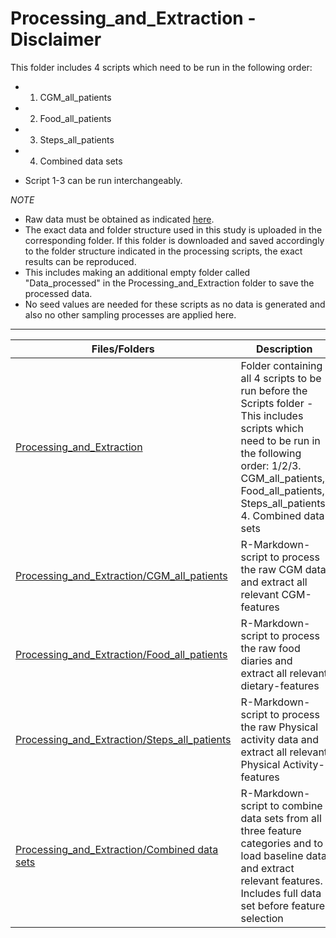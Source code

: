 Processing_and_Extraction - Disclaimer
===

This folder includes 4 scripts which need to be run in the following order: 

* 1. CGM_all_patients
* 2. Food_all_patients
* 3. Steps_all_patients 
* 4. Combined data sets

* Script 1-3 can be run interchangeably.

*NOTE*

* Raw data must be obtained as indicated [here](https://github.com/christophvoe/Sweet_Dreams_Ahead_Data_Archive/blob/main/Data/README_DATA.md). 
* The exact data and folder structure used in this study is uploaded in the corresponding folder. If this folder is downloaded and saved accordingly to the folder structure indicated in the processing scripts, the exact results can be reproduced. 
* This includes making an additional empty folder called "Data_processed" in the Processing_and_Extraction folder to save the processed data. 
* No seed values are needed for these scripts as no data is generated and also no other sampling processes are applied here.

---

| Files/Folders                 | Description   |
| -----------------             | ------------- |
[Processing_and_Extraction](https://github.com/christophvoe/Sweet_Dreams_Ahead_Data_Archive/tree/main/Data/Processing_and_Extraction)      |Folder containing all 4 scripts to be run before the Scripts folder - This includes scripts which need to be run in the following order: 1/2/3. CGM_all_patients, Food_all_patients, Steps_all_patients, 4. Combined data sets|
|[Processing_and_Extraction/CGM_all_patients](https://github.com/christophvoe/Sweet_Dreams_Ahead_Data_Archive/blob/main/Data/Processing_and_Extraction/CGM_all_patients.Rmd) |R-Markdown-script to process the raw CGM data and extract all relevant CGM-features|
|[Processing_and_Extraction/Food_all_patients](https://github.com/christophvoe/Sweet_Dreams_Ahead_Data_Archive/blob/main/Data/Processing_and_Extraction/Food_all_patients.Rmd) |R-Markdown-script to process the raw food diaries and extract all relevant dietary-features|
|[Processing_and_Extraction/Steps_all_patients](https://github.com/christophvoe/Sweet_Dreams_Ahead_Data_Archive/blob/main/Data/Processing_and_Extraction/Steps_all_patients.Rmd) |R-Markdown-script to process the raw Physical activity data and extract all relevant Physical Activity-features|
|[Processing_and_Extraction/Combined data sets](https://github.com/christophvoe/Sweet_Dreams_Ahead_Data_Archive/blob/main/Data/Processing_and_Extraction/Combined%20data%20sets.Rmd) |R-Markdown-script to combine data sets from all three feature categories and to load baseline data and extract relevant features. Includes full data set before feature selection|
